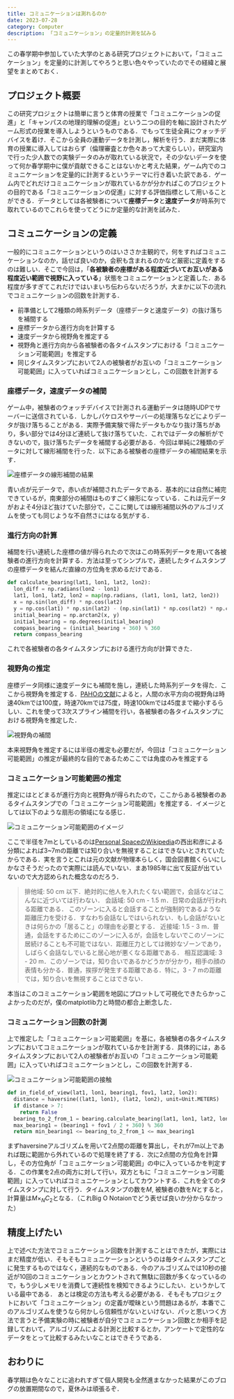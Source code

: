 ```yaml
---
title: コミュニケーションは測れるのか
date: 2023-07-28
category: Computer
description: 「コミュニケーション」の定量的計測を試みる
---
```


この春学期中参加していた大学のとある研究プロジェクトにおいて，「コミュニケーション」を定量的に計測してやろうと思い色々やっていたのでその経緯と展望をまとめておく．

## プロジェクト概要
この研究プロジェクトは簡単に言うと体育の授業で「コミュニケーションの促進」と「キャンパスの地理的理解の促進」という二つの目的を軸に設計されたゲーム形式の授業を導入しようというものである．でもって生徒全員にウォッチデバイスを着け．そこから全員の運動データを計測し，解析を行う．まだ実際に体育の授業に導入してはおらず（倫理審査とか色々あって大変らしい），研究室内で行った少人数での実験データのみが取れている状況で，その少ないデータを使って何か春学期中に僕が貢献できることはないかと考えた結果，ゲーム内でのコミュニケーションを定量的に計測するというテーマに行き着いた訳である．ゲーム内でどれだけコミュニケーションが取れているかが分かればこのプロジェクトの目的である「コミュニケーションの促進」に対する評価指標として用いることができる．データとしては各被験者について**座標データ**と**速度データ**が時系列で取れているのでこれらを使ってどうにか定量的な計測を試みた．

## コミュニケーションの定義
一般的にコミュニケーションというのはいささか主観的で，何をすればコミュニケーションなのか，話せば良いのか，会釈も含まれるのかなど厳密に定義をするのは難しい．そこで今回は，「**各被験者の座標がある程度近づいてお互いがある程度近い範囲で視野に入っている**」状態をコミュニケーションと定義した．ある程度が多すぎてこれだけではいまいち伝わらないだろうが，大まかに以下の流れでコミュニケーションの回数を計測する．

- 前準備として2種類の時系列データ（座標データと速度データ）の抜け落ちを補間する
- 座標データから進行方向を計算する
- 速度データから視野角を推定する
- 視野角と進行方向から各被験者の各タイムスタンプにおける「コミュニケーション可能範囲」を推定する
- 同じタイムスタンプにおいて2人の被験者がお互いの「コミュニケーション可能範囲」に入っていればコミュニケーションとし，この回数を計測する

### 座標データ，速度データの補間
ゲーム中，被験者のウォッチデバイスで計測される運動データは随時UDPでサーバーに送信されている．しかしパケロスやサーバーの処理落ちなどによりデータが抜け落ちることがある．実際予備実験で得たデータもかなり抜け落ちがあり，多い部分では4分ほど連続して抜け落ちていた．これではデータの解析ができないので，抜け落ちたデータを補間する必要がある．今回は単純に2種類のデータに対して線形補間を行った．以下にある被験者の座標データの補間結果を示す．

![座標データの線形補間の結果](/media/newplot.webp)

青い点が元データで，赤い点が補間されたデータである．基本的には自然に補完できているが，南東部分の補間はものすごく線形になっている．これは元データがおよそ4分ほど抜けていた部分で，ここに関しては線形補間以外のアルゴリズムを使っても同じような不自然さにはなる気がする．

### 進行方向の計算
補間を行い連続した座標の値が得られたので次はこの時系列データを用いて各被験者の進行方向を計算する．方法は至ってシンプルで，連続したタイムスタンプの座標データを結んだ直線の方位角を求めるだけである．

```python
def calculate_bearing(lat1, lon1, lat2, lon2):
  lon_diff = np.radians(lon2 - lon1)
  lat1, lon1, lat2, lon2 = map(np.radians, (lat1, lon1, lat2, lon2))
  x = np.sin(lon_diff) * np.cos(lat2)
  y = np.cos(lat1) * np.sin(lat2) - (np.sin(lat1) * np.cos(lat2) * np.cos(lon_diff))
  initial_bearing = np.arctan2(x, y)
  initial_bearing = np.degrees(initial_bearing)
  compass_bearing = (initial_bearing + 360) % 360
  return compass_bearing
```

これで各被験者の各タイムスタンプにおける進行方向が計算できた．

### 視野角の推定
座標データ同様に速度データにも補間を施し，連続した時系列データを得た．ここから視野角を推定する．[PAHOの文献](https://www.paho.org/sites/default/files/2018-SpeedRoadCrashes_ENGLISH_FINAL.pdf)によると，人間の水平方向の視野角は時速40kmでは100度，時速70kmでは75度，時速100kmでは45度まで縮小するらしい．これを使って3次スプライン補間を行い，各被験者の各タイムスタンプにおける視野角を推定した．

![視野角の補間](/media/fov_inferred_from_speed.webp)

本来視野角を推定するには半径の推定も必要だが，今回は「コミュニケーション可能範囲」の推定が最終的な目的であるためここでは角度のみを推定する

### コミュニケーション可能範囲の推定
推定にはとどまるが進行方向と視野角が得られたので，ここからある被験者のあるタイムスタンプでの「コミュニケーション可能範囲」を推定する．イメージとしては以下のような扇形の領域になる感じ．

![コミュニケーション可能範囲のイメージ](/media/com.webp)

ここで半径を7mとしているのは[Personal SpaceのWikipedia](https://ja.wikipedia.org/wiki/%E3%83%91%E3%83%BC%E3%82%BD%E3%83%8A%E3%83%AB%E3%82%B9%E3%83%9A%E3%83%BC%E3%82%B9)の西出和彦による分類によれば3~7mの距離では知り合いを無視することはできないとされていたからである．実を言うとこれは元の文献が物理本らしく，国会図書館くらいにしかなさそうだったので実際には読んでいない．まあ1985年に出て反証が出ていないので大方認められた概念なのだろう．
>排他域: 50 cm 以下．絶対的に他人を入れたくない範囲で，会話などはこんなに近づいては行わない．
会話域: 50 cm - 1.5 m．日常の会話が行われる距離である． このゾーンに入ると会話することが強制的であるような距離圧力を受ける．すなわち会話なしではいられない．もし会話がないときは何らかの「居ること」の理由を必要とする．
近接域: 1.5 - 3 m．普通，会話をするためにこのゾーンに入るが，会話をしないでこのゾーンに居続けることも不可能ではない．距離圧力としては微妙なゾーンであり，しばらく会話なしでいると居心地が悪くなる距離である．
相互認識域: 3 - 20 m．このゾーンでは，知り合いであるかどうかが分かり，相手の顔の表情も分かる．普通，挨拶が発生する距離である．特に，3 - 7 mの距離では，知り合いを無視することはできない．

本当はこのコミュニケーション範囲を地図にプロットして可視化できたらかっこよかったのだが，僕のmatplotlib力と時間の都合上断念した．

### コミュニケーション回数の計測
上で推定した「コミュニケーション可能範囲」を基に，各被験者の各タイムスタンプにおいてコミュニケーションが取れているかを計測する．具体的には，あるタイムスタンプにおいて2人の被験者がお互いの「コミュニケーション可能範囲」に入っていればコミュニケーションとし，この回数を計測する．

![コミュニケーション可能範囲の接触](/media/com-detection.webp)

```python
def in_field_of_view(lat1, lon1, bearing1, fov1, lat2, lon2):
  distance = haversine((lat1, lon1), (lat2, lon2), unit=Unit.METERS)
  if distance > 7:
    return False
  bearing_to_2_from_1 = bearing.calculate_bearing(lat1, lon1, lat2, lon2)  min_bearing1 = (bearing1 - fov1 / 2 + 360) % 360
  max_bearing1 = (bearing1 + fov1 / 2 + 360) % 360
  return min_bearing1 <= bearing_to_2_from_1 <= max_bearing1
```

まずhaversineアルゴリズムを用いて2点間の距離を算出し，それが7m以上であれば既に範囲から外れているので処理を終了する．次に2点間の方位角を計算し，その方位角が「コミュニケーション可能範囲」の中に入っているかを判定する．この作業を2点の両方に対して行い，双方ともに「コミュニケーション可能範囲」に入っていればコミュニケーションとしてカウントする．これを全てのタイムスタンプに対して行う．タイムスタンプの数を$M$, 被験者の数を$N$とすると，計算量は$M \times _NC_2$となる．（これBig O Notaionでどう表せば良いか分からなかった）

## 精度上げたい
上で述べた方法でコミュニケーション回数を計測することはできたが，実際にはまだ精度が低い．そもそもコミュニケーションというのは毎タイムスタンプごとに発生するものではなく，連続的なものである．今のアルゴリズムでは10秒の接近が10回のコミュニケーションとカウントされて無駄に回数が多くなっているので，もう少しメモリを消費して連続性を検知できるようにしたい．というかしている最中である．
あとは検定の方法も考える必要がある．そもそもプロジェクトにおいて「コミュニケーション」の定義が曖昧という問題はあるが，本番でこのアルゴリズムを使うなら何かしら信頼性がないといけない．パッと思いつく方法で言うと予備実験の時に被験者が自分でコミュニケーション回数とか相手を記録しておいて，アルゴリズムによる計測と比較するとか，アンケートで定性的なデータをとって比較するみたいなことはできそうである．

## おわりに
春学期は色々なことに追われすぎて個人開発も全然進まなかった結果がこのブログの放置期間なので，夏休みは頑張るぞ．
